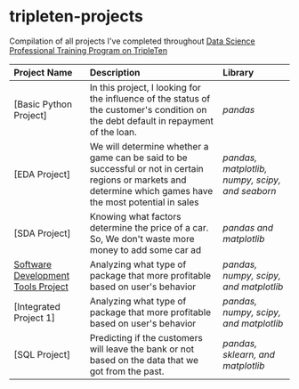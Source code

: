 # tripleten-projects
Compilation of all projects I've completed throughout [Data Science Professional Training Program on TripleTen](https://tripleten.com/id-idn/) 

| Project Name              | Description                 | Library                      |
| :-------------------- | :--------------------- |:---------------------------|
| [Basic Python Project]     |In this project, I looking for the influence of the status of the customer's condition on the debt default in repayment of the loan.     | _pandas_ |
| [EDA Project] | We will determine whether a game can be said to be successful or not in certain regions or markets and determine which games have the most potential in sales | _pandas, matplotlib, numpy, scipy, and seaborn_  |
| [SDA Project] | Knowing what factors determine the price of a car. So, We don't waste more money to add some car ad | _pandas and matplotlib_ |
| [Software Development Tools Project](https://github.com/nazstephen/Software-Development-Tools-Project) | Analyzing what type of package that more profitable based on user's behavior | _pandas, numpy, scipy, and matplotlib_ |
| [Integrated Project 1] | Analyzing what type of package that more profitable based on user's behavior | _pandas, numpy, scipy, and matplotlib_ |
| [SQL Project] | Predicting if the customers will leave the bank or not based on the data that we got from the past. | _pandas, sklearn, and matplotlib_ |
